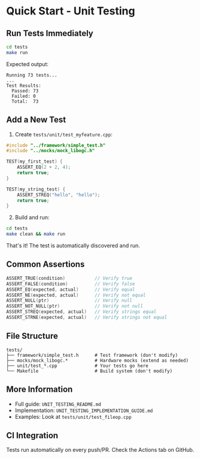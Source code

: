 # Quick Start - Unit Testing

## Run Tests Immediately

```bash
cd tests
make run
```

Expected output:
```
Running 73 tests...
...
Test Results:
  Passed: 73
  Failed: 0
  Total:  73
```

## Add a New Test

1. Create `tests/unit/test_myfeature.cpp`:

```cpp
#include "../framework/simple_test.h"
#include "../mocks/mock_libogc.h"

TEST(my_first_test) {
    ASSERT_EQ(2 + 2, 4);
    return true;
}

TEST(my_string_test) {
    ASSERT_STREQ("hello", "hello");
    return true;
}
```

2. Build and run:
```bash
cd tests
make clean && make run
```

That's it! The test is automatically discovered and run.

## Common Assertions

```cpp
ASSERT_TRUE(condition)           // Verify true
ASSERT_FALSE(condition)          // Verify false
ASSERT_EQ(expected, actual)      // Verify equal
ASSERT_NE(expected, actual)      // Verify not equal
ASSERT_NULL(ptr)                 // Verify null
ASSERT_NOT_NULL(ptr)             // Verify not null
ASSERT_STREQ(expected, actual)   // Verify strings equal
ASSERT_STRNE(expected, actual)   // Verify strings not equal
```

## File Structure

```
tests/
├── framework/simple_test.h      # Test framework (don't modify)
├── mocks/mock_libogc.*          # Hardware mocks (extend as needed)
├── unit/test_*.cpp              # Your tests go here
└── Makefile                     # Build system (don't modify)
```

## More Information

- Full guide: `UNIT_TESTING_README.md`
- Implementation: `UNIT_TESTING_IMPLEMENTATION_GUIDE.md`
- Examples: Look at `tests/unit/test_fileop.cpp`

## CI Integration

Tests run automatically on every push/PR. Check the Actions tab on GitHub.
